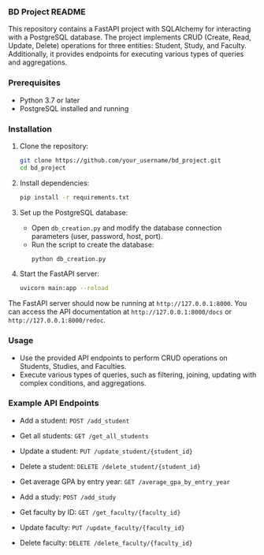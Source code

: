 
### BD Project README

This repository contains a FastAPI project with SQLAlchemy for interacting with a PostgreSQL database. The project implements CRUD (Create, Read, Update, Delete) operations for three entities: Student, Study, and Faculty. Additionally, it provides endpoints for executing various types of queries and aggregations.

### Prerequisites
- Python 3.7 or later
- PostgreSQL installed and running

### Installation
1. Clone the repository:
   ```bash
   git clone https://github.com/your_username/bd_project.git
   cd bd_project
   ```

2. Install dependencies:
   ```bash
   pip install -r requirements.txt
   ```

3. Set up the PostgreSQL database:
   - Open `db_creation.py` and modify the database connection parameters (user, password, host, port).
   - Run the script to create the database:
     ```bash
     python db_creation.py
     ```

4. Start the FastAPI server:
   ```bash
   uvicorn main:app --reload
   ```

The FastAPI server should now be running at `http://127.0.0.1:8000`. You can access the API documentation at `http://127.0.0.1:8000/docs` or `http://127.0.0.1:8000/redoc`.

### Usage
- Use the provided API endpoints to perform CRUD operations on Students, Studies, and Faculties.
- Execute various types of queries, such as filtering, joining, updating with complex conditions, and aggregations.

### Example API Endpoints
- Add a student:
  `POST /add_student`

- Get all students:
  `GET /get_all_students`

- Update a student:
  `PUT /update_student/{student_id}`

- Delete a student:
  `DELETE /delete_student/{student_id}`

- Get average GPA by entry year:
  `GET /average_gpa_by_entry_year`

- Add a study:
  `POST /add_study`

- Get faculty by ID:
  `GET /get_faculty/{faculty_id}`

- Update faculty:
  `PUT /update_faculty/{faculty_id}`

- Delete faculty:
  `DELETE /delete_faculty/{faculty_id}`
